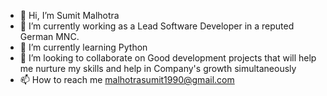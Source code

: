 - 👋 Hi, I’m Sumit Malhotra
- 👀 I’m currently working  as a Lead Software Developer in a reputed German MNC. 
- 🌱 I’m currently learning Python
- 💞️ I’m looking to collaborate on Good development projects that will help me nurture my skills and help in Company's growth simultaneously
- 📫 How to reach me malhotrasumit1990@gmail.com

<!---
malhotrasumit1990/malhotrasumit1990 is a ✨ special ✨ repository because its `README.md` (this file) appears on your GitHub profile.
You can click the Preview link to take a look at your changes.
--->
